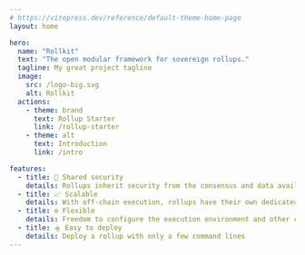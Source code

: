 ```yaml
---
# https://vitepress.dev/reference/default-theme-home-page
layout: home

hero:
  name: "Rollkit"
  text: "The open modular framework for sovereign rollups."
  tagline: My great project tagline
  image:
    src: /logo-big.svg
    alt: Rollkit
  actions:
    - theme: brand
      text: Rollup Starter
      link: /rollup-starter
    - theme: alt
      text: Introduction
      link: /intro

features:
  - title: 🔐 Shared security
    details: Rollups inherit security from the consensus and data availability layer
  - title: 📈 Scalable
    details: With off-chain execution, rollups have their own dedicated computational resources
  - title: ⚙️ Flexible
    details: Freedom to configure the execution environment and other components
  - title: 🛸 Easy to deploy
    details: Deploy a rollup with only a few command lines
---
```


